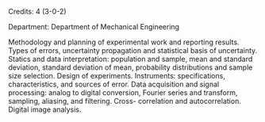 Credits: 4 (3-0-2)

Department: Department of Mechanical Engineering

Methodology and planning of experimental work and reporting results. Types of errors, uncertainty propagation and statistical basis of uncertainty. Statics and data interpretation: population and sample, mean and standard deviation, standard deviation of mean, probability distributions and sample size selection. Design of experiments. Instruments: specifications, characteristics, and sources of error. Data acquisition and signal processing: analog to digital conversion, Fourier series and transform, sampling, aliasing, and filtering. Cross- correlation and autocorrelation. Digital image analysis.